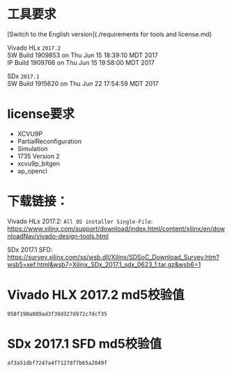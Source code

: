 # 工具要求

[Switch to the English version](./requirements for tools and license.md)

Vivado HLx `2017.2`  
SW Build 1909853 on Thu Jun 15 18:39:10 MDT 2017  
IP Build 1909766 on Thu Jun 15 19:58:00 MDT 2017  

SDx `2017.1`  
SW Build 1915620 on Thu Jun 22 17:54:59 MDT 2017

# license要求  
  * XCVU9P
  * PartialReconfiguration  
  * Simulation  
  * 1735 Version 2
  * xcvu9p_bitgen     
  * ap_opencl     

# 下载链接：  
Vivado HLx 2017.2: `All OS installer Single-File`:  
<https://www.xilinx.com/support/download/index.html/content/xilinx/en/downloadNav/vivado-design-tools.html>

SDx 2017.1 SFD:
https://survey.xilinx.com/ss/wsb.dll/Xilinx/SDSoC_Download_Survey.htm?wsb5=xef.html&wsb7=Xilinx_SDx_2017.1_sdx_0623_1.tar.gz&wsb6=1

# Vivado HLX 2017.2 md5校验值
`958f190a089ad3f39d327d972c7dcf35`

# SDx 2017.1 SFD md5校验值
`af3a51dbf7247a4f71278f7b65a2049f`
